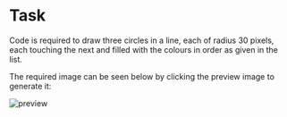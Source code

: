 # Task

Code is required to draw three circles in a line, each of radius 30 pixels, each touching the next and filled with the colours in order as given in the list.

The required image can be seen below by clicking the preview image to generate it:

![preview](turtlepreview)